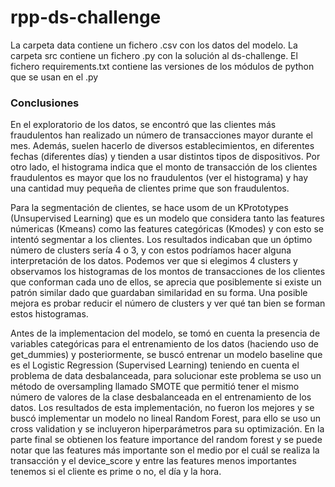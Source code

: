 # rpp-ds-challenge

La carpeta data contiene un fichero .csv con los datos del modelo.
La carpeta src contiene un fichero .py con la solución al ds-challenge. 
El fichero requirements.txt contiene las versiones de los módulos de python que se usan en el .py

### Conclusiones

En el exploratorio de los datos, se encontró que las clientes más fraudulentos han realizado un número de transacciones mayor durante el mes. Además, suelen hacerlo de diversos establecimientos, en diferentes fechas (diferentes días) y tienden a usar distintos tipos de dispositivos. Por otro lado, el histograma indica que el monto de transacción de los clientes fraudulentos es mayor que los no fraudulentos (ver el histograma) y hay una cantidad muy pequeña de clientes prime que son fraudulentos.

Para la segmentación de clientes, se hace usom de un KPrototypes (Unsupervised Learning) que es un modelo que considera tanto las features númericas (Kmeans) como las features categóricas (Kmodes) y con esto se intentó segmentar a los clientes. Los resultados indicaban que un óptimo número de clusters sería 4 o 3, y con estos podríamos hacer alguna interpretación de los datos. Podemos ver que si elegimos 4 clusters y observamos los histogramas de los montos de transacciones de los clientes que conforman cada uno de ellos, se aprecia que posiblemente si existe un patrón similar dado que guardaban similaridad en su forma. Una posible mejora es probar reducir el número de clusters y ver qué tan bien se forman estos histogramas.

Antes de la implementacion del modelo, se tomó en cuenta la presencia de variables categóricas para el entrenamiento de los datos (haciendo uso de get_dummies) y posteriormente, se buscó entrenar un modelo baseline que es el Logistic Regression (Supervised Learning) teniendo en cuenta el problema de data desbalanceada, para solucionar este problema se uso un método de oversampling llamado SMOTE que permitió tener el mismo número de valores de la clase desbalanceada en el entrenamiento de los datos. Los resultados de esta implementación, no fueron los mejores y se buscó implementar un modelo no lineal Random Forest, para ello se uso un cross validation y se incluyeron hiperparámetros para su optimización. En la parte final se obtienen los feature importance del random forest y se puede notar que  las features más importante son el medio por el cuál se realiza la transacción y el device_score y entre las features menos importantes tenemos si el cliente es prime o no, el día y la hora.

